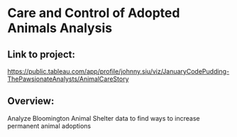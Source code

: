 # Care and Control of Adopted Animals Analysis

## Link to project:
https://public.tableau.com/app/profile/johnny.siu/viz/JanuaryCodePudding-ThePawsionateAnalysts/AnimalCareStory

## Overview:
Analyze Bloomington Animal Shelter data to find ways to increase permanent animal adoptions